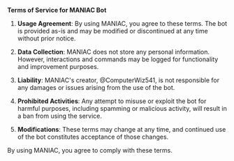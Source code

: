 **Terms of Service for MANIAC Bot**

1. **Usage Agreement**: By using MANIAC, you agree to these terms. The bot is provided as-is and may be modified or discontinued at any time without prior notice.

2. **Data Collection**: MANIAC does not store any personal information. However, interactions and commands may be logged for functionality and improvement purposes.

3. **Liability**: MANIAC's creator, @ComputerWiz541, is not responsible for any damages or issues arising from the use of the bot.

4. **Prohibited Activities**: Any attempt to misuse or exploit the bot for harmful purposes, including spamming or malicious activity, will result in a ban from using the service.

5. **Modifications**: These terms may change at any time, and continued use of the bot constitutes acceptance of those changes.

By using MANIAC, you agree to comply with these terms.
